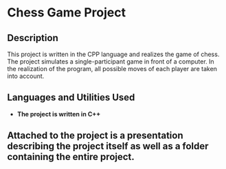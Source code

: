 <h1>Chess Game Project</h1>


<h2>Description</h2>
This project is written in the CPP language and realizes the game of chess.
The project simulates a single-participant game in front of a computer.
In the realization of the program, all possible moves of each player are taken into account.

<br />

<h2>Languages and Utilities Used</h2>

- <b>The project is written in C++ </b> 


<h2>Attached to the project is a presentation describing the project itself as well as a folder containing the entire project.</h2>
